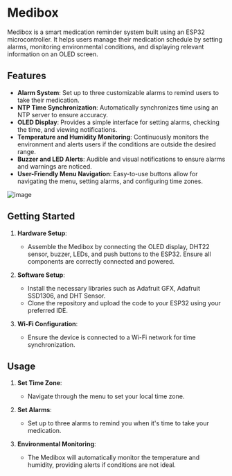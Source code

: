 # Medibox

Medibox is a smart medication reminder system built using an ESP32 microcontroller. It helps users manage their medication schedule by setting alarms, monitoring environmental conditions, and displaying relevant information on an OLED screen.

## Features

- **Alarm System**: Set up to three customizable alarms to remind users to take their medication.
- **NTP Time Synchronization**: Automatically synchronizes time using an NTP server to ensure accuracy.
- **OLED Display**: Provides a simple interface for setting alarms, checking the time, and viewing notifications.
- **Temperature and Humidity Monitoring**: Continuously monitors the environment and alerts users if the conditions are outside the desired range.
- **Buzzer and LED Alerts**: Audible and visual notifications to ensure alarms and warnings are noticed.
- **User-Friendly Menu Navigation**: Easy-to-use buttons allow for navigating the menu, setting alarms, and configuring time zones.

![image](https://github.com/user-attachments/assets/0beca7b4-e5d2-4ddf-bfd8-0927920ab400)

## Getting Started

1. **Hardware Setup**: 
   - Assemble the Medibox by connecting the OLED display, DHT22 sensor, buzzer, LEDs, and push buttons to the ESP32. Ensure all components are correctly connected and powered.

2. **Software Setup**:
   - Install the necessary libraries such as Adafruit GFX, Adafruit SSD1306, and DHT Sensor.
   - Clone the repository and upload the code to your ESP32 using your preferred IDE.

3. **Wi-Fi Configuration**:
   - Ensure the device is connected to a Wi-Fi network for time synchronization.




## Usage

1. **Set Time Zone**:
   - Navigate through the menu to set your local time zone.

2. **Set Alarms**:
   - Set up to three alarms to remind you when it's time to take your medication.

3. **Environmental Monitoring**:
   - The Medibox will automatically monitor the temperature and humidity, providing alerts if conditions are not ideal.

